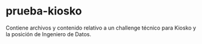 # prueba-kiosko
Contiene archivos y contenido relativo a un challenge técnico para Kiosko y la posición de Ingeniero de Datos.
